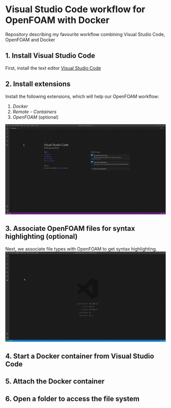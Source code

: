 # Visual Studio Code workflow for OpenFOAM with Docker
Repository describing my favourite workflow combining Visual Studio Code, OpenFOAM and Docker 

## 1. Install Visual Studio Code
First, install the text editor [Visual Studio Code](https://code.visualstudio.com)

## 2. Install extensions
Install the following extensions, which will help our OpenFOAM workflow:
1. *Docker*
2. *Remote - Containers*
3. *OpenFOAM* (optional)

![](install-extensions.gif)

## 3. Associate OpenFOAM files for syntax highlighting (optional)
Next, we associate file types with OpenFOAM to get syntax highlighting. 
![](associate-file-extensions.gif)

## 4. Start a Docker container from Visual Studio Code

## 5. Attach the Docker container

## 6. Open a folder to access the file system
